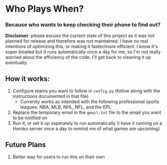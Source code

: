 # Who Plays When?

### Because who wants to keep checking their phone to find out?

**Disclaimer**: please excuse the current state of this project as it was not planned for release and therefore was not maintained. I have no real intentions of optimizing this, or making it faster/more efficient. I know it's super bloated but it runs automatically once a day for me, so I'm not really worried about the efficiency of the code. I'll get back to cleaning it up eventually.


## How it works:

1. Configure teams you want to follow in `config.py` (follow along with the instructions documented in that file)
    - Currently works as intended with the following professional sports leagues: NBA, MLB, NHL, NFL, and the EPL.
2. Replace the temporary email in the `gmail.txt` file to the email you want to be notified on
3. Run it, or set it up seperately to run automatically (I have it running on a Heroku server once a day to remind me of what games are upcoming)

## Future Plans

1. Better way for users to run this on their own
